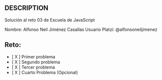 ## DESCRIPTION

Solución al reto 03 de Escuela de JavaScript

Nombre: Alfonso Neil Jiménez Casallas
Usuario Platzi: @alfonsoneiljimenez

## Reto:
  - [ X ] Primer problema
  - [ X ] Segundo problema
  - [ X ] Tercer problema
  - [ X ] Cuarto Problema (Opcional)